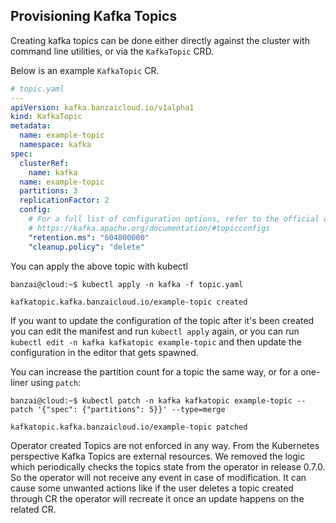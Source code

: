 ## Provisioning Kafka Topics

Creating kafka topics can be done either directly against the cluster with command line utilities, or via the `KafkaTopic` CRD.

Below is an example `KafkaTopic` CR.

```yaml
# topic.yaml
---
apiVersion: kafka.banzaicloud.io/v1alpha1
kind: KafkaTopic
metadata:
  name: example-topic
  namespace: kafka
spec:
  clusterRef:
    name: kafka
  name: example-topic
  partitions: 3
  replicationFactor: 2
  config:
    # For a full list of configuration options, refer to the official documentation.
    # https://kafka.apache.org/documentation/#topicconfigs
    "retention.ms": "604800000"
    "cleanup.policy": "delete"
```

You can apply the above topic with kubectl

```shell
banzai@cloud:~$ kubectl apply -n kafka -f topic.yaml

kafkatopic.kafka.banzaicloud.io/example-topic created
```

If you want to update the configuration of the topic after it's been created you can edit the manifest
and run `kubectl apply` again, or you can run `kubectl edit -n kafka kafkatopic example-topic` and then update
the configuration in the editor that gets spawned.

You can increase the partition count for a topic the same way, or for a one-liner using `patch`:

```shell
banzai@cloud:~$ kubectl patch -n kafka kafkatopic example-topic --patch '{"spec": {"partitions": 5}}' --type=merge

kafkatopic.kafka.banzaicloud.io/example-topic patched
```

Operator created Topics are not enforced in any way. From the Kubernetes perspective Kafka Topics are external resources.
We removed the logic which periodically checks the topics state from the operator in release 0.7.0. 
So the operator will not receive any event in case of modification.
It can cause some unwanted actions like if the user deletes a topic created through CR the operator will recreate it once an update happens on the related CR.

